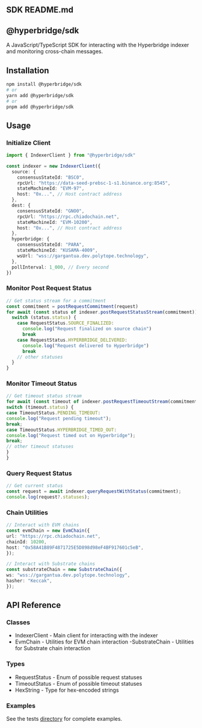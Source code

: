 ## SDK README.md

## @hyperbridge/sdk

A JavaScript/TypeScript SDK for interacting with the Hyperbridge indexer and monitoring cross-chain messages.

## Installation

```bash
npm install @hyperbridge/sdk
# or
yarn add @hyperbridge/sdk
# or
pnpm add @hyperbridge/sdk
```

## Usage

### Initialize Client

```ts
import { IndexerClient } from "@hyperbridge/sdk"

const indexer = new IndexerClient({
  source: {
    consensusStateId: "BSC0",
    rpcUrl: "https://data-seed-prebsc-1-s1.binance.org:8545",
    stateMachineId: "EVM-97",
    host: "0x...", // Host contract address
  },
  dest: {
    consensusStateId: "GNO0",
    rpcUrl: "https://rpc.chiadochain.net",
    stateMachineId: "EVM-10200",
    host: "0x...", // Host contract address
  },
  hyperbridge: {
    consensusStateId: "PARA",
    stateMachineId: "KUSAMA-4009",
    wsUrl: "wss://gargantua.dev.polytope.technology",
  },
  pollInterval: 1_000, // Every second
})
```

### Monitor Post Request Status

```ts
// Get status stream for a commitment
const commitment = postRequestCommitment(request)
for await (const status of indexer.postRequestStatusStream(commitment)) {
  switch (status.status) {
    case RequestStatus.SOURCE_FINALIZED:
      console.log("Request finalized on source chain")
      break
    case RequestStatus.HYPERBRIDGE_DELIVERED:
      console.log("Request delivered to Hyperbridge")
      break
    // other statuses
  }
}
```

### Monitor Timeout Status
```ts
// Get timeout status stream
for await (const timeout of indexer.postRequestTimeoutStream(commitment)) {
switch (timeout.status) {
case TimeoutStatus.PENDING_TIMEOUT:
console.log("Request pending timeout");
break;
case TimeoutStatus.HYPERBRIDGE_TIMED_OUT:
console.log("Request timed out on Hyperbridge");
break;
// other timeout statuses
}
}
```

### Query Request Status
```ts
// Get current status
const request = await indexer.queryRequestWithStatus(commitment);
console.log(request?.statuses);
```

### Chain Utilities
```ts
// Interact with EVM chains
const evmChain = new EvmChain({
url: "https://rpc.chiadochain.net",
chainId: 10200,
host: "0x58A41B89F4871725E5D898d98eF4BF917601c5eB",
});

// Interact with Substrate chains
const substrateChain = new SubstrateChain({
ws: "wss://gargantua.dev.polytope.technology",
hasher: "Keccak",
});
```

## API Reference

### Classes
- IndexerClient - Main client for interacting with the indexer
- EvmChain - Utilities for EVM chain interaction
 -SubstrateChain - Utilities for Substrate chain interaction

### Types
- RequestStatus - Enum of possible request statuses
- TimeoutStatus - Enum of possible timeout statuses
- HexString - Type for hex-encoded strings

### Examples
See the tests [directory](/packages/sdk/src/tests/postRequest.test.ts) for complete examples.
